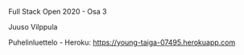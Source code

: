 Full Stack Open 2020 - Osa 3

Juuso Vilppula


Puhelinluettelo - Heroku:
https://young-taiga-07495.herokuapp.com
